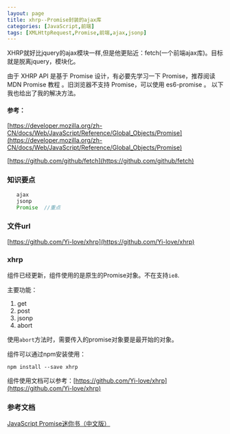 ```yaml
---
layout: page
title: xhrp--Promise封装的ajax库
categories: [JavaScript,前端]
tags: [XMLHttpRequest,Promise,前端,ajax,jsonp]
---
```


XHRP就好比jquery的ajax模块一样,但是他更贴近：fetch(一个前端ajax库)。目标就是脱离jquery，模块化。

由于 XHRP API 是基于 Promise 设计，有必要先学习一下 Promise，推荐阅读 MDN Promise 教程 。旧浏览器不支持 Promise，可以使用 es6-promise 。
以下我也给出了我的解决方法。

#### 参考：
[https://developer.mozilla.org/zh-CN/docs/Web/JavaScript/Reference/Global_Objects/Promise](https://developer.mozilla.org/zh-CN/docs/Web/JavaScript/Reference/Global_Objects/Promise)

[https://github.com/github/fetch](https://github.com/github/fetch)

### 知识要点

```js
   ajax
   jsonp
   Promise  //重点
```

### 文件url

[https://github.com/Yi-love/xhrp](https://github.com/Yi-love/xhrp)

### xhrp
组件已经更新，组件使用的是原生的Promise对象。不在支持`ie8`.

主要功能：

1. get
2. post
3. jsonp
4. abort

使用`abort`方法时，需要传入的promise对象要是最开始的对象。

组件可以通过npm安装使用：

```
npm install --save xhrp
```

组件使用文档可以参考：[https://github.com/Yi-love/xhrp](https://github.com/Yi-love/xhrp)

### 参考文档
[JavaScript Promise迷你书（中文版）](http://liubin.org/promises-book)







